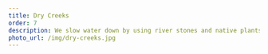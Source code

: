 ```yaml
---
title: Dry Creeks
order: 7
description: We slow water down by using river stones and native plants, allowing it to infiltrate. Dry creeks also provide a natural edge to a garden bed or open space.
photo_url: /img/dry-creeks.jpg
---
```

